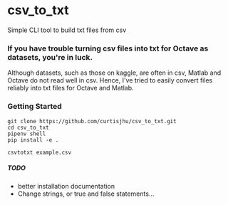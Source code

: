 # csv_to_txt
Simple CLI tool to build txt files from csv

### If you have trouble turning csv files into txt for Octave as datasets, you're in luck.
Although datasets, such as those on kaggle, are often in csv, Matlab and Octave do not read well in csv. Hence, I've tried to easily convert files reliably into txt files for Octave and Matlab.

### Getting Started
```
git clone https://github.com/curtisjhu/csv_to_txt.git
cd csv_to_txt
pipenv shell
pip install -e .
```
```
csvtotxt example.csv
```

##### TODO
- better installation documentation
- Change strings, or true and false statements...